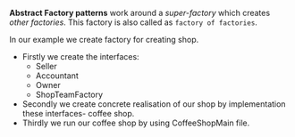**Abstract Factory patterns** work around a _super-factory_ 
which creates _other factories_. This factory is also called as `factory of factories`.

In our example we create factory for creating shop.
* Firstly we create the interfaces: 
  * Seller
  * Accountant
  * Owner
  * ShopTeamFactory
* Secondly we create concrete realisation of our shop by implementation these interfaces- coffee shop.
* Thirdly we run our coffee shop by using CoffeeShopMain file.

